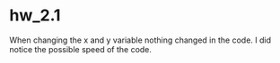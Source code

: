 # hw_2.1

When changing the x and y variable nothing changed in the code. I did notice the possible speed of the code. 
